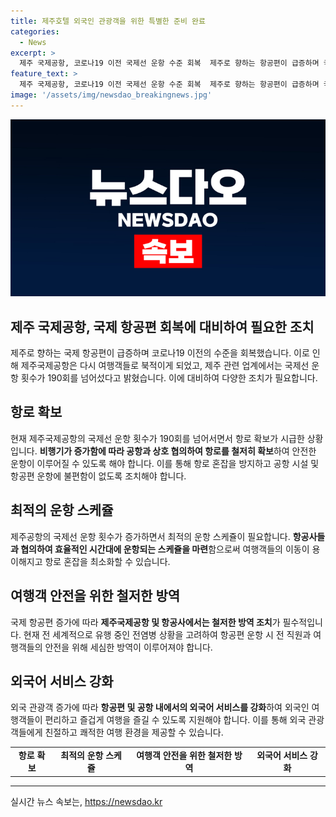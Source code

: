 ```yaml
---
title: 제주호텔 외국인 관광객을 위한 특별한 준비 완료
categories:
  - News
excerpt: >
  제주 국제공항, 코로나19 이전 국제선 운항 수준 회복  제주로 향하는 항공편이 급증하며 국제선 운항 횟수가 190회를 넘어섰다. 제주국제공항은 다시 여행객으로 북적이고, 외국 관광객 수도 증가하고 있다. 중국, 일본, 대만, 싱가포르, 몽골 등 아시아 곳곳에 직항편이 운항되며, 제주 호텔업계도 외국인 고객을 유치하기 위해 적극적인 대비를 하고 있다. 외국인 고객 증가에 따른 대비를 위해 제주 호텔업계가 손님 맞을 준비로 분주하며, 제주도는 오늘도 북적이고 활기찬 상황이다.
feature_text: >
  제주 국제공항, 코로나19 이전 국제선 운항 수준 회복  제주로 향하는 항공편이 급증하며 국제선 운항 횟수가 190회를 넘어섰다. 제주국제공항은 다시 여행객으로 북적이고, 외국 관광객 수도 증가하고 있다. 중국, 일본, 대만, 싱가포르, 몽골 등 아시아 곳곳에 직항편이 운항되며, 제주 호텔업계도 외국인 고객을 유치하기 위해 적극적인 대비를 하고 있다. 외국인 고객 증가에 따른 대비를 위해 제주 호텔업계가 손님 맞을 준비로 분주하며, 제주도는 오늘도 북적이고 활기찬 상황이다.
image: '/assets/img/newsdao_breakingnews.jpg'
---
```


<p><img src="/assets/img/newsdao_breakingnews.jpg" alt="pcversion 속보" /></p>

<h2>제주 국제공항, 국제 항공편 회복에 대비하여 필요한 조치</h2>

<p data-ke-size="size16">제주로 향하는 국제 항공편이 급증하며 코로나19 이전의 수준을 회복했습니다. 이로 인해 제주국제공항은 다시 여행객들로 북적이게 되었고, 제주 관련 업계에서는 국제선 운항 횟수가 190회를 넘어섰다고 밝혔습니다. 이에 대비하여 다양한 조치가 필요합니다.</p>

<h2 data-ke-size="size26">항로 확보</h2>

<p data-ke-size="size16">현재 제주국제공항의 국제선 운항 횟수가 190회를 넘어서면서 항로 확보가 시급한 상황입니다. <b>비행기가 증가함에 따라 공항과 상호 협의하여 항로를 철저히 확보</b>하여 안전한 운항이 이루어질 수 있도록 해야 합니다. 이를 통해 항로 혼잡을 방지하고 공항 시설 및 항공편 운항에 불편함이 없도록 조치해야 합니다.</p>

<h2 data-ke-size="size26">최적의 운항 스케쥴</h2>

<p data-ke-size="size16">제주공항의 국제선 운항 횟수가 증가하면서 최적의 운항 스케쥴이 필요합니다. <b>항공사들과 협의하여 효율적인 시간대에 운항되는 스케쥴을 마련</b>함으로써 여행객들의 이동이 용이해지고 항로 혼잡을 최소화할 수 있습니다.</p>

<h2 data-ke-size="size26">여행객 안전을 위한 철저한 방역</h2>

<p data-ke-size="size16">국제 항공편 증가에 따라 <b>제주국제공항 및 항공사에서는 철저한 방역 조치</b>가 필수적입니다. 현재 전 세계적으로 유행 중인 전염병 상황을 고려하여 항공편 운항 시 전 직원과 여행객들의 안전을 위해 세심한 방역이 이루어져야 합니다.</p>

<h2 data-ke-size="size26">외국어 서비스 강화</h2>

<p data-ke-size="size16">외국 관광객 증가에 따라 <b>항공편 및 공항 내에서의 외국어 서비스를 강화</b>하여 외국인 여행객들이 편리하고 즐겁게 여행을 즐길 수 있도록 지원해야 합니다. 이를 통해 외국 관광객들에게 친절하고 쾌적한 여행 환경을 제공할 수 있습니다.</p>

<table>
    <tr>
        <td style="text-align: center; height: 17px;"><b>항로 확보</b></td>
        <td style="text-align: center; height: 17px;"><b>최적의 운항 스케쥴</b></td>
        <td style="text-align: center; height: 17px;"><b>여행객 안전을 위한 철저한 방역</b></td>
        <td style="text-align: center; height: 17px;"><b>외국어 서비스 강화</b></td>
    </tr>
</table>

<p><hr></p>
실시간 뉴스 속보는, <a href="https://newsdao.kr" rel="dofollow">https://newsdao.kr</a>


